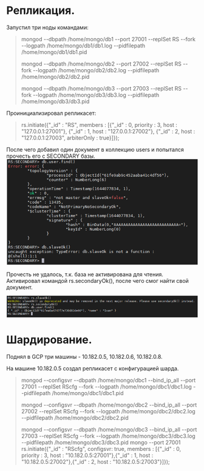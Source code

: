 # Репликация.
Запустил три ноды командами:

>mongod --dbpath /home/mongo/db1 --port 27001 --replSet RS --fork --logpath /home/mongo/db1/db1.log --pidfilepath /home/mongo/db1/db1.pid
>
>mongod --dbpath /home/mongo/db2 --port 27002 --replSet RS --fork --logpath /home/mongo/db2/db2.log --pidfilepath /home/mongo/db2/db2.pid
>
>mongod --dbpath /home/mongo/db3 --port 27003 --replSet RS --fork --logpath /home/mongo/db3/db3.log --pidfilepath /home/mongo/db3/db3.pid

Проинициализировал репликасет:

>rs.initiate({"_id" : "RS", members : [{"_id" : 0, priority : 3, host : "127.0.0.1:27001"}, {"_id" : 1, host : "127.0.0.1:27002"}, {"_id" : 2, host : "127.0.0.1:27003", arbiterOnly : true}]});

После чего добавил один документ в коллекцию users и попытался прочесть его с SECONDARY базы.
![alt text](https://github.com/kot-mechanic/mongodb_otus/blob/main/screen/11111111111111111.png)

Прочесть не удалось, т.к. база не активирована для чтения.
Активировал командой rs.secondaryOk(), после чего смог найти свой документ.

![alt text](https://github.com/kot-mechanic/mongodb_otus/blob/main/screen/222222222222222222.png)


# Шардирование.
Поднял в GCP три машины - 10.182.0.5, 10.182.0.6, 10.182.0.8.

На машине 10.182.0.5 создал репликасет с конфигурацией шарда.
>mongod --configsvr --dbpath /home/mongo/dbc1 --bind_ip_all --port 27001 --replSet RScfg --fork --logpath /home/mongo/dbc1/dbc1.log --pidfilepath /home/mongo/dbc1/dbc1.pid
>
>mongod --configsvr --dbpath /home/mongo/dbc2 --bind_ip_all --port 27002 --replSet RScfg --fork --logpath /home/mongo/dbc2/dbc2.log --pidfilepath /home/mongo/dbc2/dbc2.pid
>
>mongod --configsvr --dbpath /home/mongo/dbc3 --bind_ip_all --port 27003 --replSet RScfg --fork --logpath /home/mongo/dbc3/dbc3.log --pidfilepath /home/mongo/dbc3/dbc3.pid
>mongo --port 27001
>rs.initiate({"_id" : "RScfg", configsvr: true, members : [{"_id" : 0, priority : 3, host : "10.182.0.5:27001"},{"_id" : 1, host : "10.182.0.5:27002"},{"_id" : 2, host : "10.182.0.5:27003"}]});
